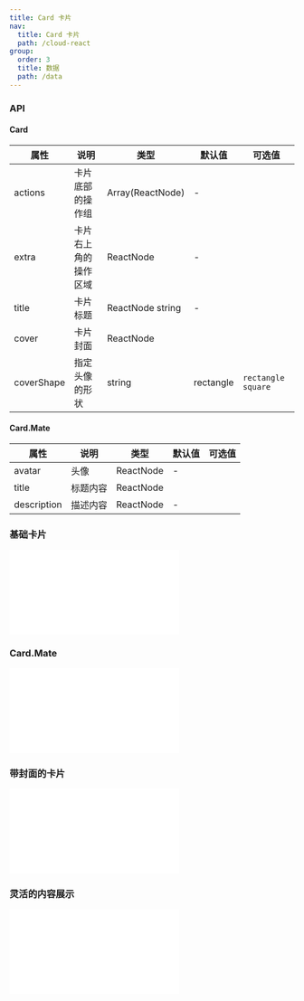 ```yaml
---
title: Card 卡片
nav:
  title: Card 卡片
  path: /cloud-react
group:
  order: 3
  title: 数据
  path: /data
---
```


### API

#### Card

| 属性        | 说明                 | 类型             | 默认值     | 可选值     |
| ----------- | -------------------- | ---------------- | ---------- |---------- |
| actions  | 卡片底部的操作组         | Array(ReactNode)            | -      ||
| extra  | 卡片右上角的操作区域               | ReactNode            |-         ||
| title      | 卡片标题            | ReactNode string | -        | |
| cover      | 卡片封面             | ReactNode |      | |
| coverShape      | 指定头像的形状            | string | rectangle        | `rectangle` `square`|

#### Card.Mate
| 属性        | 说明                 | 类型             | 默认值     | 可选值     |
| ----------- | -------------------- | ---------------- | ---------- |---------- |
| avatar  | 头像         | ReactNode            | -      ||
| title  | 标题内容               | ReactNode            |        ||
| description      | 描述内容            | ReactNode | -        | |

 ### 基础卡片

<embed src="@components/card/demos/basic-card.md" /> 

 ###  Card.Mate 

<embed src="@components/card/demos/mate-card.md" /> 

### 带封面的卡片

<embed src="@components/card/demos/cover-card.md" /> 

###  灵活的内容展示

<embed src="@components/card/demos/basic-mate-card.md" /> 

